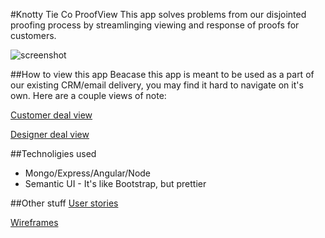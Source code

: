 #Knotty Tie Co ProofView
This app solves problems from our disjointed proofing process by streamlinging viewing and response of proofs for customers.

![screenshot](http://imgur.com/72WoMLu.png)

##How to view this app
Beacase this app is meant to be used as a part of our existing CRM/email delivery, you may find it hard to navigate on it's own. Here are a couple views of note:

[Customer deal view](https://proofview.herokuapp.com/deal/57c871309e8ca41100261167)

[Designer deal view](https://proofview.herokuapp.com/deal/57c871309e8ca41100261167?designer=true)

##Technoligies used
* Mongo/Express/Angular/Node
* Semantic UI - It's like Bootstrap, but prettier

##Other stuff
[User stories](https://trello.com/b/DHeTohY6/knotty-dashboard)

[Wireframes](https://github.com/knotty-tie-co/proofView/blob/master/wireframes.pdf)
